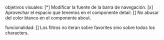  objetivos visuales: 
 [*] Modificar la fuente de la barra de navegación.
 [x] Aprovechar el espacio que tenemos en el componente detail.
 [] No abusar del color blanco en el componente about.

 funcionalidad:
 [] Los filtros no iteran sobre favorites sino sobre todos los characters.
